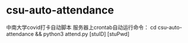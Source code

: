 # csu-auto-attendance
中南大学covid打卡自动脚本
服务器上crontab自动运行命令：
cd csu-auto-attendance && python3 attend.py [stuID] [stuPwd]
